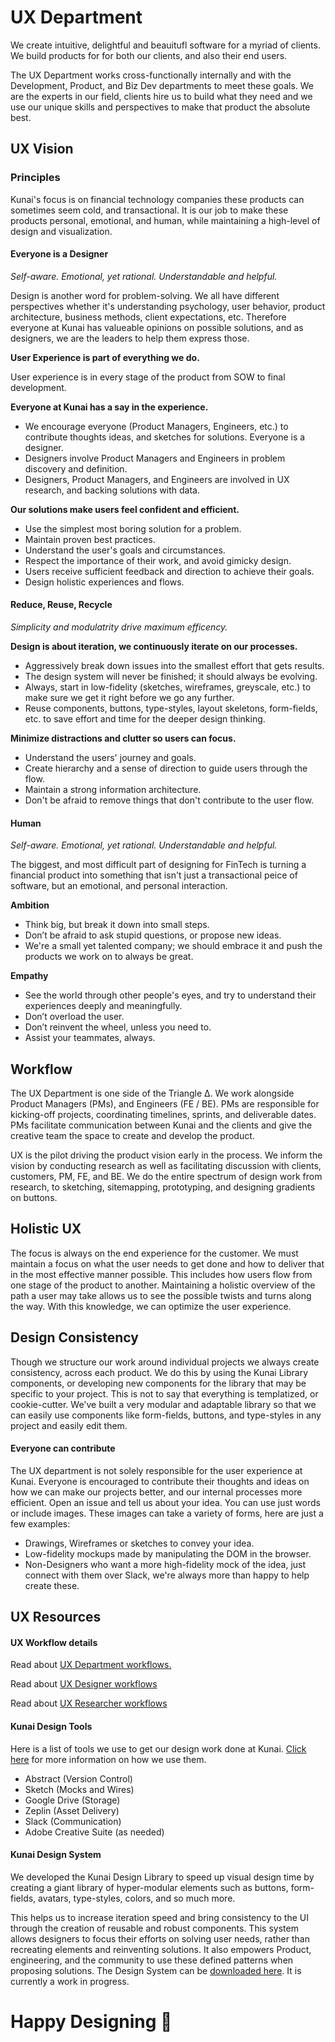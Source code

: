 # UX Department
We create intuitive, delightful and beauitufl software for a myriad of clients. We build products for for both our clients, and also their end users.

The UX Department works cross-functionally internally and with the Development, Product, and Biz Dev departments to meet these goals. We are the experts in our field, clients hire us to build what they need and we use our unique skills and perspectives to make that product the absolute best.

## UX Vision

### Principles
Kunai's focus is on financial technology companies these products can sometimes seem cold, and transactional. It is our job to make these products personal, emotional, and human, while maintaining a high-level of design and visualization. 


#### Everyone is a Designer
_Self-aware. Emotional, yet rational. Understandable and helpful._

Design is another word for problem-solving. We all have different perspectives whether it's understanding psychology, user behavior, product architecture, business methods, client expectations, etc. Therefore everyone at Kunai has valueable opinions on possible solutions, and as designers, we are the leaders to help them express those. 

**User Experience is part of everything we do.**

User experience is in every stage of the product from SOW to final development.

**Everyone at Kunai has a say in the experience.**

- We encourage everyone (Product Managers, Engineers, etc.) to contribute thoughts ideas, and sketches for solutions. Everyone is a designer.
- Designers involve Product Managers and Engineers in problem discovery and definition.
- Designers, Product Managers, and Engineers are involved in UX research, and backing solutions with data.


**Our solutions make users feel confident and efficient.**

- Use the simplest most boring solution for a problem.
- Maintain proven best practices.
- Understand the user's goals and circumstances.
- Respect the importance of their work, and avoid gimicky design.
- Users receive sufficient feedback and direction to achieve their goals.
- Design holistic experiences and flows.


#### Reduce, Reuse, Recycle
_Simplicity and modulatrity drive maximum efficency._


**Design is about iteration, we continuously iterate on our processes.**

- Aggressively break down issues into the smallest effort that gets results.
- The design system will never be finished; it should always be evolving.
- Always, start in low-fidelity (sketches, wireframes, greyscale, etc.) to make sure we get it right before we go any further.
- Reuse components, buttons, type-styles, layout skeletons, form-fields, etc. to save effort and time for the deeper design thinking.


**Minimize distractions and clutter so users can focus.**

- Understand the users' journey and goals.
- Create hierarchy and a sense of direction to guide users through the flow.
- Maintain a strong information architecture.
- Don't be afraid to remove things that don't contribute to the user flow.


#### Human
_Self-aware. Emotional, yet rational. Understandable and helpful._

The biggest, and most difficult part of designing for FinTech is turning a financial product into something that isn't just a transactional peice of software, but an emotional, and personal interaction.

**Ambition**

- Think big, but break it down into small steps.
- Don’t be afraid to ask stupid questions, or propose new ideas.
- We're a small yet talented company; we should embrace it and push the products we work on to always be great.


**Empathy**

- See the world through other people's eyes, and try to understand their experiences deeply and meaningfully.
- Don’t overload the user.
- Don’t reinvent the wheel, unless you need to.
- Assist your teammates, always.


## Workflow
The UX Department is one side of the Triangle Δ. We work alongside Product Managers (PMs), and Engineers (FE / BE). PMs are responsible for kicking-off projects, coordinating timelines, sprints, and deliverable dates. PMs facilitate communication between Kunai and the clients and give the creative team the space to create and develop the product.

UX is the pilot driving the product vision early in the process. We inform the vision by conducting research as well as facilitating discussion with clients, customers, PM, FE, and BE. We do the entire spectrum of design work from research, to sketching, sitemapping, prototyping, and designing gradients on buttons.


## Holistic UX
The focus is always on the end experience for the customer. We must maintain a focus on what the user needs to get done and how to deliver that in the most effective manner possible. This includes how users flow from one stage of the product to another. Maintaining a holistic overview of the path a user may take allows us to see the possible twists and turns along the way. With this knowledge, we can optimize the user experience.

## Design Consistency
Though we structure our work around individual projects we always create consistency, across each product. We do this by using the Kunai Library components, or developing new components for the library that may be specific to your project. This is not to say that everything is templatized, or cookie-cutter. We've built a very modular and adaptable library so that we can easily use components like form-fields, buttons, and type-styles in any project and easily edit them.


#### Everyone can contribute
The UX department is not solely responsible for the user experience at Kunai. Everyone is encouraged to contribute their thoughts and ideas on how we can make our projects better, and our internal processes more efficient. Open an issue and tell us about your idea. You can use just words or include images. These images can take a variety of forms, here are just a few examples:

- Drawings, Wireframes or sketches to convey your idea.
- Low-fidelity mockups made by manipulating the DOM in the browser.
- Non-Designers who want a more high-fidelity mock of the idea, just connect with them over Slack, we're always more than happy to help create these.


## UX Resources

#### UX Workflow details

Read about [UX Department workflows.]()

Read about [UX Designer workflows]()

Read about [UX Researcher workflows]()


#### Kunai Design Tools

Here is a list of tools we use to get our design work done at Kunai. [Click here]() for more information on how we use them.

- Abstract (Version Control)
- Sketch (Mocks and Wires)
- Google Drive (Storage)
- Zeplin (Asset Delivery)
- Slack (Communication)
- Adobe Creative Suite (as needed)


#### Kunai Design System

We developed the Kunai Design Library to speed up visual design time by creating a giant library of hyper-modular elements such as buttons, form-fields, avatars, type-styles, colors, and so much more.

This helps us to increase iteration speed and bring consistency to the UI through the creation of reusable and robust components. This system allows designers to focus their efforts on solving user needs, rather than recreating elements and reinventing solutions. It also empowers Product, engineering, and the community to use these defined patterns when proposing solutions. The Design System can be [downloaded here](). It is currently a work in progress.

# Happy Designing :art:

